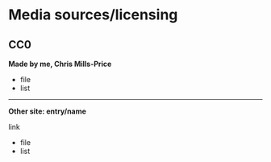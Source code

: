 # Media sources/licensing

## CC0

**Made by me, Chris Mills-Price**

* file
* list

---
**Other site: entry/name**

link

* file
* list
